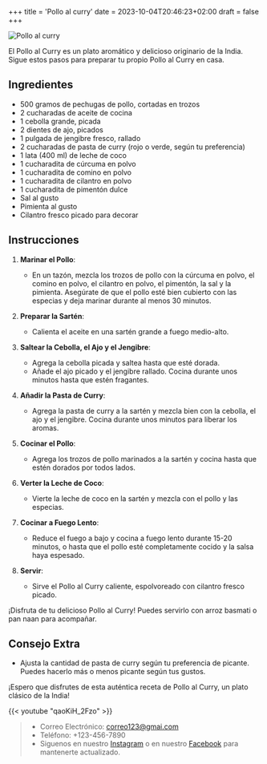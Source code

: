 +++
title = 'Pollo al curry'
date = 2023-10-04T20:46:23+02:00
draft = false
+++


![Pollo al curry](/img/pollo_curry.png)




El Pollo al Curry es un plato aromático y delicioso originario de la India. Sigue estos pasos para preparar tu propio Pollo al Curry en casa.


## Ingredientes


- 500 gramos de pechugas de pollo, cortadas en trozos
- 2 cucharadas de aceite de cocina
- 1 cebolla grande, picada
- 2 dientes de ajo, picados
- 1 pulgada de jengibre fresco, rallado
- 2 cucharadas de pasta de curry (rojo o verde, según tu preferencia)
- 1 lata (400 ml) de leche de coco
- 1 cucharadita de cúrcuma en polvo
- 1 cucharadita de comino en polvo
- 1 cucharadita de cilantro en polvo
- 1 cucharadita de pimentón dulce
- Sal al gusto
- Pimienta al gusto
- Cilantro fresco picado para decorar


## Instrucciones


1. **Marinar el Pollo**:
   - En un tazón, mezcla los trozos de pollo con la cúrcuma en polvo, el comino en polvo, el cilantro en polvo, el pimentón, la sal y la pimienta. Asegúrate de que el pollo esté bien cubierto con las especias y deja marinar durante al menos 30 minutos.


2. **Preparar la Sartén**:
   - Calienta el aceite en una sartén grande a fuego medio-alto.


3. **Saltear la Cebolla, el Ajo y el Jengibre**:
   - Agrega la cebolla picada y saltea hasta que esté dorada.
   - Añade el ajo picado y el jengibre rallado. Cocina durante unos minutos hasta que estén fragantes.


4. **Añadir la Pasta de Curry**:
   - Agrega la pasta de curry a la sartén y mezcla bien con la cebolla, el ajo y el jengibre. Cocina durante unos minutos para liberar los aromas.


5. **Cocinar el Pollo**:
   - Agrega los trozos de pollo marinados a la sartén y cocina hasta que estén dorados por todos lados.


6. **Verter la Leche de Coco**:
   - Vierte la leche de coco en la sartén y mezcla con el pollo y las especias.


7. **Cocinar a Fuego Lento**:
   - Reduce el fuego a bajo y cocina a fuego lento durante 15-20 minutos, o hasta que el pollo esté completamente cocido y la salsa haya espesado.


8. **Servir**:
   - Sirve el Pollo al Curry caliente, espolvoreado con cilantro fresco picado.


¡Disfruta de tu delicioso Pollo al Curry! Puedes servirlo con arroz basmati o pan naan para acompañar.


## Consejo Extra


- Ajusta la cantidad de pasta de curry según tu preferencia de picante. Puedes hacerlo más o menos picante según tus gustos.


¡Espero que disfrutes de esta auténtica receta de Pollo al Curry, un plato clásico de la India!

{{< youtube "qaoKiH_2Fzo" >}}


> - Correo Electrónico: correo123@gmai.com
> - Teléfono: +123-456-7890
> - Siguenos en nuestro [Instagram](https://www.instagram.com/) o en nuestro [Facebook](https://www.facebook.com/?locale=es_ES) para mantenerte actualizado.

